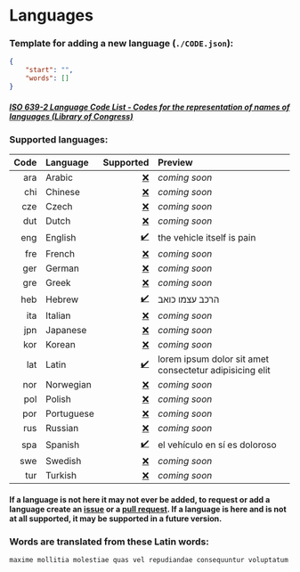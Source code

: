 # Languages
### Template for adding a new language (`./CODE.json`):
```json
{
    "start": "",
    "words": []
}
```
##### [ISO 639-2 Language Code List - Codes for the representation of names of languages (Library of Congress)](https://www.loc.gov/standards/iso639-2/php/code_list.php)
### Supported languages:
|Code|Language|Supported|Preview|
|-:|:-|-:|:-|
|ara|Arabic|[❌](https://github.com/aroary/lorem_ipsum/issues/new?title=language)|*coming soon*|
|chi|Chinese|[❌](https://github.com/aroary/lorem_ipsum/issues/new?title=language)|*coming soon*|
|cze|Czech|[❌](https://github.com/aroary/lorem_ipsum/issues/new?title=language)|*coming soon*|
|dut|Dutch|[❌](https://github.com/aroary/lorem_ipsum/issues/new?title=language)|*coming soon*|
|eng|English|[✔️](https://github.com/aroary/lorem_ipsum/tree/main/languages/eng.json)|the vehicle itself is pain|
|fre|French|[❌](https://github.com/aroary/lorem_ipsum/issues/new?title=language)|*coming soon*|
|ger|German|[❌](https://github.com/aroary/lorem_ipsum/issues/new?title=language)|*coming soon*|
|gre|Greek|[❌](https://github.com/aroary/lorem_ipsum/issues/new?title=language)|*coming soon*|
|heb|Hebrew|[✔️](https://github.com/aroary/lorem_ipsum/tree/main/languages/heb.json)|הרכב עצמו כואב|
|ita|Italian|[❌](https://github.com/aroary/lorem_ipsum/issues/new?title=language)|*coming soon*|
|jpn|Japanese|[❌](https://github.com/aroary/lorem_ipsum/issues/new?title=language)|*coming soon*|
|kor|Korean|[❌](https://github.com/aroary/lorem_ipsum/issues/new?title=language)|*coming soon*|
|lat|Latin|[✔️](https://github.com/aroary/lorem_ipsum/tree/main/languages/lat.json)|lorem ipsum dolor sit amet consectetur adipisicing elit|
|nor|Norwegian|[❌](https://github.com/aroary/lorem_ipsum/issues/new?title=language)|*coming soon*|
|pol|Polish|[❌](https://github.com/aroary/lorem_ipsum/issues/new?title=language)|*coming soon*|
|por|Portuguese|[❌](https://github.com/aroary/lorem_ipsum/issues/new?title=language)|*coming soon*|
|rus|Russian|[❌](https://github.com/aroary/lorem_ipsum/issues/new?title=language)|*coming soon*|
|spa|Spanish|[✔️](https://github.com/aroary/lorem_ipsum/tree/main/languages/spa.json)|el vehículo en sí es doloroso|
|swe|Swedish|[❌](https://github.com/aroary/lorem_ipsum/issues/new?title=language)|*coming soon*|
|tur|Turkish|[❌](https://github.com/aroary/lorem_ipsum/issues/new?title=language)|*coming soon*|
#### If a language is not here it may not ever be added, to request or add a language create an [issue](https://github.com/aroary/lorem_ipsum/issues) or a [pull request](https://github.com/aroary/lorem_ipsum/pulls). If a language is here and is not at all supported, it may be supported in a future version.
### Words are translated from these Latin words:
```txt
maxime mollitia molestiae quas vel repudiandae consequuntur voluptatum laborum numquam blanditiis harum quisquam eius sed odit fugiat iusto fuga praesentium optio eaque rerum Provident similique accusantium nemo autem Veritatis obcaecati tenetur iure earum ut molestias voluptate aliquam nihil eveniet aliquid culpa officia aut Impedit sit quaerat nesciunt ipsum debitis reprehenderit quia quo neque Ipsa eos sapiente officiis at excepturi expedita sint Sed quibusdam recusandae alias error adipisci amet Perspiciatis dolorem Officiis voluptates a cumque velit tempora Sit fugit doloribus temporibus enim commodi libero magni deleniti quod quam hic doloremque provident consectetur veniam ad omnis saepe voluptas pariatur est explicabo dolorum eligendi cupiditate maiores labore suscipit Nulla placeat Voluptatem non architecto ab laudantium modi minima sunt esse totam ratione exercitationem Possimus quis quasi qui corporis
```
<!-- ❌✔️ -->